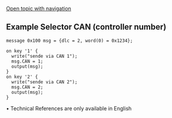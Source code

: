 [Open topic with navigation](../../../../../CANoeDEFamily.htm#Topics/CAPLFunctions/CAN/Selectors/CAPLSelectorCAN.md)

## Example Selector CAN (controller number)

```plaintext
message 0x100 msg = {dlc = 2, word(0) = 0x1234};

on key '1' {
  write("sende via CAN 1");
  msg.CAN = 1;
  output(msg);
}
on key '2' {
  write("sende via CAN 2");
  msg.CAN = 2;
  output(msg);
}
```

•  Technical References are only available in English
